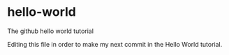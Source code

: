 # hello-world
The github hello world tutorial

Editing this file in order to make my next commit in the Hello World tutorial.

